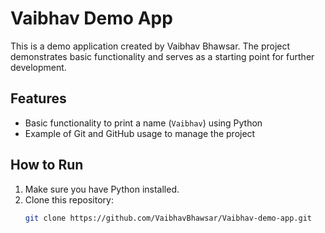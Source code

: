 # Vaibhav Demo App

This is a demo application created by Vaibhav Bhawsar. The project demonstrates basic functionality and serves as a starting point for further development.

## Features

- Basic functionality to print a name (`Vaibhav`) using Python
- Example of Git and GitHub usage to manage the project

## How to Run

1. Make sure you have Python installed.
2. Clone this repository:
   ```bash
   git clone https://github.com/VaibhavBhawsar/Vaibhav-demo-app.git
